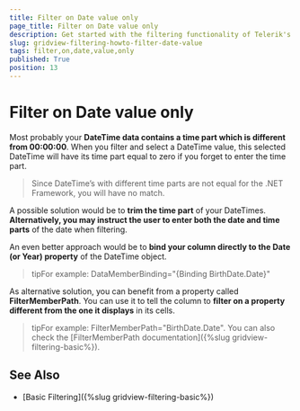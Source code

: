 ```yaml
---
title: Filter on Date value only
page_title: Filter on Date value only
description: Get started with the filtering functionality of Telerik's WPF DataGrid and learn how to filter on date value only.
slug: gridview-filtering-howto-filter-date-value
tags: filter,on,date,value,only
published: True
position: 13
---
```


# Filter on Date value only

Most probably your __DateTime data contains a time part which is different from 00:00:00__. When you filter and select a DateTime value, this selected DateTime will have its time part equal to zero if you forget to enter the time part.
        
>Since DateTime’s with different time parts are not equal for the .NET Framework, you will have no match.
          
A possible solution would be to __trim the time part__ of your DateTimes. __Alternatively, you may instruct the user to enter both the date and time parts__ of the date when filtering.
        

An even better approach would be to __bind your column directly to the Date (or Year) property__ of the DateTime object.
        

>tipFor example: DataMemberBinding="{Binding BirthDate.Date}"

As alternative solution, you can benefit from a property called __FilterMemberPath__. You can use it to tell the column to __filter on a property different from the one it displays__ in its cells.
        

>tipFor example: FilterMemberPath="BirthDate.Date". You can also check the [FilterMemberPath documentation]({%slug gridview-filtering-basic%}).
          

## See Also

 * [Basic Filtering]({%slug gridview-filtering-basic%})
